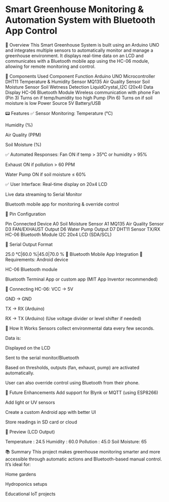 # Smart Greenhouse Monitoring & Automation System with Bluetooth App Control
📖 Overview
This Smart Greenhouse System is built using an Arduino UNO and integrates multiple sensors to automatically monitor and manage a greenhouse environment. It displays real-time data on an LCD and communicates with a Bluetooth mobile app using the HC-06 module, allowing for remote monitoring and control.

🧰 Components Used
Component	Function
Arduino UNO	Microcontroller
DHT11	Temperature & Humidity Sensor
MQ135	Air Quality Sensor
Soil Moisture Sensor	Soil Wetness Detection
LiquidCrystal_I2C (20x4)	Data Display
HC-06 Bluetooth Module	Wireless communication with phone
Fan (Pin 3)	Turns on if temp/humidity too high
Pump (Pin 6)	Turns on if soil moisture is low
Power Source	5V Battery/USB

📟 Features
✅ Sensor Monitoring:
Temperature (°C)

Humidity (%)

Air Quality (PPM)

Soil Moisture (%)

✅ Automated Responses:
Fan ON if temp > 35°C or humidity > 95%

Exhaust ON if pollution > 60 PPM

Water Pump ON if soil moisture ≤ 60%

✅ User Interface:
Real-time display on 20x4 LCD

Live data streaming to Serial Monitor

Bluetooth mobile app for monitoring & override control

🔌 Pin Configuration

Pin	Connected Device
A0	Soil Moisture Sensor
A1	MQ135 Air Quality Sensor
D3	FAN/EXHAUST Output
D6	Water Pump Output
D7	DHT11 Sensor
TX/RX	HC-06 Bluetooth Module
I2C	20x4 LCD (SDA/SCL)

🧾 Serial Output Format

25.0 °C|60.0 %|45.0|70.0 %
📱 Bluetooth Mobile App Integration
🔧 Requirements:
Android device

HC-06 Bluetooth module

Bluetooth Terminal App or custom app (MIT App Inventor recommended)

🔌 Connecting HC-06:
VCC → 5V

GND → GND

TX → RX (Arduino)

RX → TX (Arduino) (Use voltage divider or level shifter if needed)


🔄 How It Works
Sensors collect environmental data every few seconds.

Data is:

Displayed on the LCD

Sent to the serial monitor/Bluetooth

Based on thresholds, outputs (fan, exhaust, pump) are activated automatically.

User can also override control using Bluetooth from their phone.

🚀 Future Enhancements
Add support for Blynk or MQTT (using ESP8266)

Add light or UV sensors

Create a custom Android app with better UI

Store readings in SD card or cloud

📸 Preview (LCD Output)

Temperature :  24.5
Humidity :     60.0
Pollution :    45.0
Soil Moisture: 65

📚 Summary
This project makes greenhouse monitoring smarter and more accessible through automatic actions and Bluetooth-based manual control. It’s ideal for:

Home gardens

Hydroponics setups

Educational IoT projects

